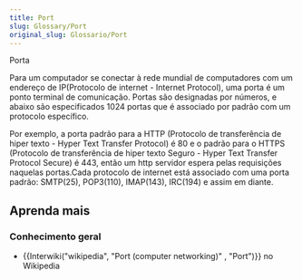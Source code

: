 ```yaml
---
title: Port
slug: Glossary/Port
original_slug: Glossario/Port
---
```

Porta

Para um computador se conectar à rede mundial de computadores com um endereço de IP(Protocolo de internet - Internet Protocol),
uma porta é um ponto terminal de comunicação.
Portas são designadas por números, e abaixo são especificados 1024 portas que é associado por padrão com um protocolo específico.

Por exemplo, a porta padrão para a HTTP (Protocolo de transferência de hiper texto - Hyper Text Transfer Protocol) é 80 e o
padrão para o HTTPS (Protocolo de transferência de hiper texto Seguro - Hyper Text Transfer Protocol Secure) é 443,
então um http servidor espera pelas requisições naquelas portas.Cada protocolo de internet está associado com uma porta padrão:
SMTP(25), POP3(110), IMAP(143), IRC(194) e assim em diante.

## Aprenda mais

### Conhecimento geral

- {{Interwiki("wikipedia", "Port (computer networking)" , "Port")}} no Wikipedia

